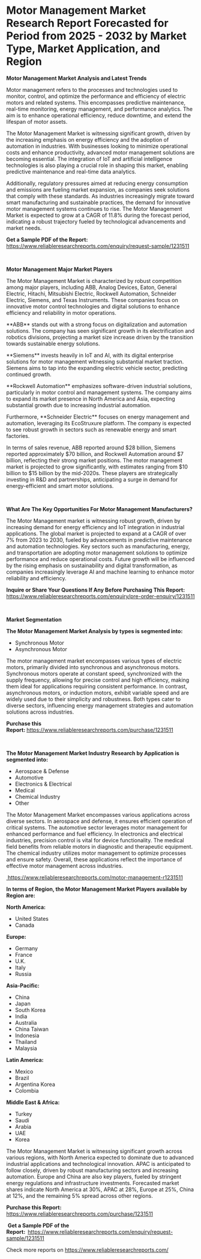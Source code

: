 <p><h1>Motor Management Market Research Report Forecasted for Period from 2025 -  2032 by Market Type, Market Application, and Region</h1></p><p><strong>Motor Management Market Analysis and Latest Trends</strong></p>
<p><p>Motor management refers to the processes and technologies used to monitor, control, and optimize the performance and efficiency of electric motors and related systems. This encompasses predictive maintenance, real-time monitoring, energy management, and performance analytics. The aim is to enhance operational efficiency, reduce downtime, and extend the lifespan of motor assets.</p><p>The Motor Management Market is witnessing significant growth, driven by the increasing emphasis on energy efficiency and the adoption of automation in industries. With businesses looking to minimize operational costs and enhance productivity, advanced motor management solutions are becoming essential. The integration of IoT and artificial intelligence technologies is also playing a crucial role in shaping this market, enabling predictive maintenance and real-time data analytics.</p><p>Additionally, regulatory pressures aimed at reducing energy consumption and emissions are fueling market expansion, as companies seek solutions that comply with these standards. As industries increasingly migrate toward smart manufacturing and sustainable practices, the demand for innovative motor management systems continues to rise. The Motor Management Market is expected to grow at a CAGR of 11.8% during the forecast period, indicating a robust trajectory fueled by technological advancements and market needs.</p></p>
<p><strong>Get a Sample PDF of the Report:&nbsp;</strong> <a href="https://www.reliableresearchreports.com/enquiry/request-sample/1231511?utm_campaign=2745&utm_medium=2&utm_source=Github&utm_content=ia&utm_term=11042025&utm_id=motor-management">https://www.reliableresearchreports.com/enquiry/request-sample/1231511</a></p>
<p>&nbsp;</p>
<p><strong>Motor Management Major Market Players</strong></p>
<p><p>The Motor Management Market is characterized by robust competition among major players, including ABB, Analog Devices, Eaton, General Electric, Hitachi, Mitsubishi Electric, Rockwell Automation, Schneider Electric, Siemens, and Texas Instruments. These companies focus on innovative motor control technologies and digital solutions to enhance efficiency and reliability in motor operations.</p><p>**ABB** stands out with a strong focus on digitalization and automation solutions. The company has seen significant growth in its electrification and robotics divisions, projecting a market size increase driven by the transition towards sustainable energy solutions.</p><p>**Siemens** invests heavily in IoT and AI, with its digital enterprise solutions for motor management witnessing substantial market traction. Siemens aims to tap into the expanding electric vehicle sector, predicting continued growth.</p><p>**Rockwell Automation** emphasizes software-driven industrial solutions, particularly in motor control and management systems. The company aims to expand its market presence in North America and Asia, expecting substantial growth due to increasing industrial automation.</p><p>Furthermore, **Schneider Electric** focuses on energy management and automation, leveraging its EcoStruxure platform. The company is expected to see robust growth in sectors such as renewable energy and smart factories.</p><p>In terms of sales revenue, ABB reported around $28 billion, Siemens reported approximately $70 billion, and Rockwell Automation around $7 billion, reflecting their strong market positions. The motor management market is projected to grow significantly, with estimates ranging from $10 billion to $15 billion by the mid-2020s. These players are strategically investing in R&D and partnerships, anticipating a surge in demand for energy-efficient and smart motor solutions.</p></p>
<p>&nbsp;</p>
<p><strong>What Are The Key Opportunities For Motor Management Manufacturers?</strong></p>
<p><p>The Motor Management market is witnessing robust growth, driven by increasing demand for energy efficiency and IoT integration in industrial applications. The global market is projected to expand at a CAGR of over 7% from 2023 to 2030, fueled by advancements in predictive maintenance and automation technologies. Key sectors such as manufacturing, energy, and transportation are adopting motor management solutions to optimize performance and reduce operational costs. Future growth will be influenced by the rising emphasis on sustainability and digital transformation, as companies increasingly leverage AI and machine learning to enhance motor reliability and efficiency.</p></p>
<p><strong>Inquire or Share Your Questions If Any Before Purchasing This Report:</strong> <a href="https://www.reliableresearchreports.com/enquiry/pre-order-enquiry/1231511?utm_campaign=2745&utm_medium=2&utm_source=Github&utm_content=ia&utm_term=11042025&utm_id=motor-management">https://www.reliableresearchreports.com/enquiry/pre-order-enquiry/1231511</a></p>
<p>&nbsp;</p>
<p><strong>Market Segmentation</strong></p>
<p><strong>The Motor Management Market Analysis by types is segmented into:</strong></p>
<p><ul><li>Synchronous Motor</li><li>Asynchronous Motor</li></ul></p>
<p><p>The motor management market encompasses various types of electric motors, primarily divided into synchronous and asynchronous motors. Synchronous motors operate at constant speed, synchronized with the supply frequency, allowing for precise control and high efficiency, making them ideal for applications requiring consistent performance. In contrast, asynchronous motors, or induction motors, exhibit variable speed and are widely used due to their simplicity and robustness. Both types cater to diverse sectors, influencing energy management strategies and automation solutions across industries.</p></p>
<p><strong>Purchase this Report:&nbsp;</strong><a href="https://www.reliableresearchreports.com/purchase/1231511?utm_campaign=2745&utm_medium=2&utm_source=Github&utm_content=ia&utm_term=11042025&utm_id=motor-management">https://www.reliableresearchreports.com/purchase/1231511</a></p>
<p>&nbsp;</p>
<p><strong>The Motor Management Market Industry Research by Application is segmented into:</strong></p>
<p><ul><li>Aerospace & Defense</li><li>Automotive</li><li>Electronics & Electrical</li><li>Medical</li><li>Chemical Industry</li><li>Other</li></ul></p>
<p><p>The Motor Management Market encompasses various applications across diverse sectors. In aerospace and defense, it ensures efficient operation of critical systems. The automotive sector leverages motor management for enhanced performance and fuel efficiency. In electronics and electrical industries, precision control is vital for device functionality. The medical field benefits from reliable motors in diagnostic and therapeutic equipment. The chemical industry utilizes motor management to optimize processes and ensure safety. Overall, these applications reflect the importance of effective motor management across industries.</p></p>
<p><a href="https://www.reliableresearchreports.com/motor-management-r1231511?utm_campaign=2745&utm_medium=2&utm_source=Github&utm_content=ia&utm_term=11042025&utm_id=motor-management">&nbsp;https://www.reliableresearchreports.com/motor-management-r1231511</a></p>
<p><strong>In terms of Region, the Motor Management Market Players available by Region are:</strong></p>
<p>
    <p> <strong> North America: </strong>
        <ul>
            <li>United States</li>
            <li>Canada</li>
        </ul>
        </p> 
    <p> <strong> Europe: </strong>
        <ul>
            <li>Germany</li>
            <li>France</li>
            <li>U.K.</li>
            <li>Italy</li>
            <li>Russia</li>
        </ul>
        </p> 
    <p> <strong> Asia-Pacific: </strong>
        <ul>
            <li>China</li>
            <li>Japan</li>
            <li>South Korea</li>
            <li>India</li>
            <li>Australia</li>
            <li>China Taiwan</li>
            <li>Indonesia</li>
            <li>Thailand</li>
            <li>Malaysia</li>
        </ul>
        </p> 
    <p> <strong> Latin America: </strong>
        <ul>
            <li>Mexico</li>
            <li>Brazil</li>
            <li>Argentina Korea</li>
            <li>Colombia</li>
        </ul>
        </p> 
    <p> <strong> Middle East & Africa: </strong>
        <ul>
            <li>Turkey</li>
            <li>Saudi</li>
            <li>Arabia</li>
            <li>UAE</li>
            <li>Korea</li>
        </ul>
    </p>
    </p>
<p><p>The Motor Management Market is witnessing significant growth across various regions, with North America expected to dominate due to advanced industrial applications and technological innovation. APAC is anticipated to follow closely, driven by robust manufacturing sectors and increasing automation. Europe and China are also key players, fueled by stringent energy regulations and infrastructure investments. Forecasted market shares indicate North America at 30%, APAC at 28%, Europe at 25%, China at 12%, and the remaining 5% spread across other regions.</p></p>
<p><strong>Purchase this Report: </strong><a href="https://www.reliableresearchreports.com/purchase/1231511?utm_campaign=2745&utm_medium=2&utm_source=Github&utm_content=ia&utm_term=11042025&utm_id=motor-management">https://www.reliableresearchreports.com/purchase/1231511</a></p>
<p>&nbsp;<strong>Get a Sample PDF of the Report:&nbsp;&nbsp;</strong><a href="https://www.reliableresearchreports.com/enquiry/request-sample/1231511?utm_campaign=2745&utm_medium=2&utm_source=Github&utm_content=ia&utm_term=11042025&utm_id=motor-management">https://www.reliableresearchreports.com/enquiry/request-sample/1231511</a></p>
<p><strong></strong></p>
<p>Check more reports on <a href="https://www.reliableresearchreports.com/?utm_campaign=2745&utm_medium=2&utm_source=Github&utm_content=ia&utm_term=11042025&utm_id=motor-management">https://www.reliableresearchreports.com/</a></p>